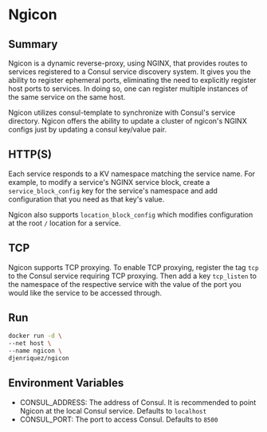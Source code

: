 # Ngicon

## Summary
Ngicon is a dynamic reverse-proxy, using NGINX, that provides routes to services registered to a Consul service discovery system. It gives you the ability to register ephemeral ports, eliminating the need to explicitly register host ports to services. In doing so, one can register multiple instances of the same service on the same host.

Ngicon utilizes consul-template to synchronize with Consul's service directory. Ngicon offers the ability to update a cluster of ngicon's NGINX configs just by updating a consul key/value pair.

## HTTP(S)
Each service responds to a KV namespace matching the service name. For example, to modify a service's NGINX service block, create a `service_block_config` key for the service's namespace and add configuration that you need as that key's value.

Ngicon also supports `location_block_config` which modifies configuration at the root `/` location for a service.

## TCP
Ngicon supports TCP proxying. To enable TCP proxying, register the tag `tcp` to the Consul service requiring TCP proxying. Then add a key `tcp_listen` to the namespace of the respective service with the value of the port you would like the service to be accessed through.

## Run
```bash
docker run -d \
--net host \
--name ngicon \
djenriquez/ngicon
```

## Environment Variables
* CONSUL_ADDRESS: The address of Consul. It is recommended to point Ngicon at the local Consul service. Defaults to `localhost`
* CONSUL_PORT: The port to access Consul. Defaults to `8500`
